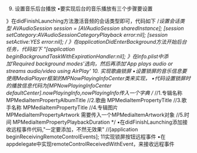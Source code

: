 9. 设置音乐后台播放 •要实现后台的音乐播放有三个步骤要设置

》在didFinishLaunching方法激活音频的会话类型即可，代码如下
/*设置会话类型 AVAudioSession *session = [AVAudioSession sharedInstance]; [session setCategory:AVAudioSessionCategoryPlayback error:nil]; [session setActive:YES error:nil]; */
》在applicationDidEnterBackground方法开始后台任务，代码如下
"[application beginBackgroundTaskWithExpirationHandler:nil];
》在info.plist中添加'Required background modes'选向，然后再添加'App plays audio or streams audio/video using AirPlay'
10. 实现歌曲锁屏
•设置锁屏的音乐信息要使用MediaPlayer框架的MPNowPlayingInfoCenter类来实现，
•代码设置锁屏时的播放信息代码为[MPNowPlayingInfoCenter defaultCenter].nowPlayingInfo,nowPlayingInfo传入一个字典
/* //1.专辑名称 MPMediaItemPropertyAlbumTitle //2.歌曲 MPMediaItemPropertyTitle //3.歌手名称 MPMediaItemPropertyTitle //4.专辑图片 MPMediaItemPropertyArtwork 需要传入一个MPMediaItemArtwork对象 //5.时间 MPMediaItemPropertyPlaybackDuration */
•在didFinishLaunching添加接收远程事件代码,"一定要添加，不然无效果" //[application beginReceivingRemoteControlEvents];
11实现锁屏按钮远程事件 •在appdelegate中实现remoteControlReceivedWithEvent，来接收远程事件

